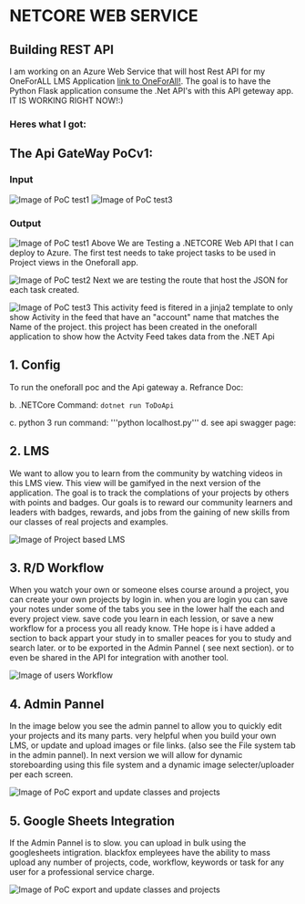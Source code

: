 # NETCORE WEB SERVICE

## Building REST API

I am working on an Azure Web Service that will host Rest API for my OneForALL LMS Application [link to OneForAll!](https://github.com/BlackFoxgamingstudio/OneForAll). The goal is to have the Python Flask application consume the .Net API's with this API geteway app. IT IS WORKING RIGHT NOW!:)

### Heres what I got:

## The Api GateWay PoCv1:

### Input
![Image of PoC test1](https://raw.githubusercontent.com/BlackFoxgamingstudio/NETCORE/master/test1.png)
![Image of PoC test3](https://raw.githubusercontent.com/BlackFoxgamingstudio/NETCORE/master/messager.png)
### Output
![Image of PoC test1](https://raw.githubusercontent.com/BlackFoxgamingstudio/NETCORE/master/RabbitMQ.png)
Above We are Testing a .NETCORE Web API that I can deploy to Azure. The first test needs to take project tasks to be used in Project views in the Oneforall app. 

![Image of PoC test2](https://raw.githubusercontent.com/BlackFoxgamingstudio/NETCORE/master/test2.png)
Next we are testing the route that host the JSON for each task created.

![Image of PoC test3](https://raw.githubusercontent.com/BlackFoxgamingstudio/NETCORE/master/test3.png)
This activity feed is fitered in a jinja2 template to only show Activity in the feed that have an "account" name that matches the Name of the project. this project has been created in the oneforall application to show how the Actvity Feed takes data from the .NET Api


## 1. Config
To run the oneforall poc and the Api gateway
  a.  Refrance Doc:
   
  b. .NETCore Command:
         ```dotnet run ToDoApi```
   
  c. python 3 run command:
          '''python localhost.py'''
  d. see api swagger page:
  
## 2. LMS
We want to allow you to learn from the community by watching videos in this LMS view. This view will be gamifyed in the next version of the application. The goal is to track the complations of your projects by others with points and badges. Our goals is to reward our community learners and leaders with badges, rewards, and jobs from the gaining of new skills from our classes of real projects and examples.

![Image of Project based LMS](https://raw.githubusercontent.com/BlackFoxgamingstudio/NETCORE/master/lmstest4.png)
## 3. R/D Workflow
When you watch your own or someone elses course around a project, you can create your own projects by login in. when you are login you can save your notes under some of the tabs you see in the lower half the each and every project view. save code you learn in each lession, or save a new workflow for a process you all ready know. THe hope is i have added a section to back appart your study in to smaller peaces for you to study and search later. or to be exported in the Admin Pannel ( see next section). or to even be shared in the API for integration with another tool.


![Image of users Workflow](https://raw.githubusercontent.com/BlackFoxgamingstudio/NETCORE/master/RDstudytest5.png)
## 4. Admin Pannel
In the image below you see the admin pannel to allow you to quickly edit your projects and its many parts. very helpful when you build your own LMS, or update and upload images or file links. (also see the File system tab in the admin pannel). In next version we will allow for dynamic storeboarding using this file system and a dynamic image selecter/uploader per each screen. 

![Image of PoC export and update classes and projects](https://raw.githubusercontent.com/BlackFoxgamingstudio/NETCORE/master/Admin_Pannel.png)
## 5. Google Sheets Integration
If the Admin Pannel is to slow. you can upload in bulk using the googlesheets intigration. blackfox empleyees have the ability to mass upload any number of projects, code, workflow, keywords or task for any user for a professional service charge.

![Image of PoC export and update classes and projects](https://raw.githubusercontent.com/BlackFoxgamingstudio/NETCORE/master/GoglesheetsIntegration.png)

